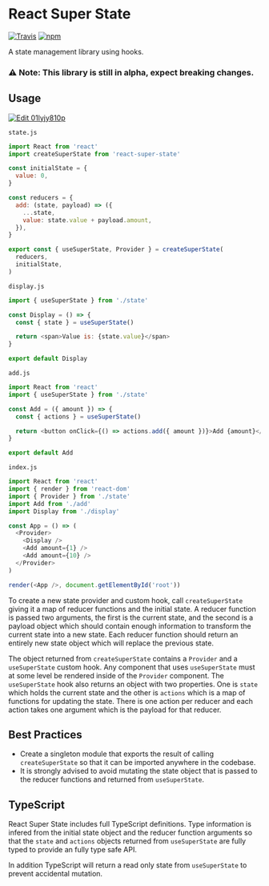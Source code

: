 # React Super State

[![Travis](https://img.shields.io/travis/mmmurray/react-super-state.svg)](https://travis-ci.org/mmmurray/react-super-state)
[![npm](https://img.shields.io/npm/v/react-super-state.svg)](https://www.npmjs.com/package/react-super-state)

A state management library using hooks.

### ⚠️ Note: This library is still in alpha, expect breaking changes.

## Usage

[![Edit 01lyjy810p](https://codesandbox.io/static/img/play-codesandbox.svg)](https://codesandbox.io/s/01lyjy810p)

`state.js`

```js
import React from 'react'
import createSuperState from 'react-super-state'

const initialState = {
  value: 0,
}

const reducers = {
  add: (state, payload) => ({
    ...state,
    value: state.value + payload.amount,
  }),
}

export const { useSuperState, Provider } = createSuperState(
  reducers,
  initialState,
)
```

`display.js`

```js
import { useSuperState } from './state'

const Display = () => {
  const { state } = useSuperState()

  return <span>Value is: {state.value}</span>
}

export default Display
```

`add.js`

```js
import React from 'react'
import { useSuperState } from './state'

const Add = ({ amount }) => {
  const { actions } = useSuperState()

  return <button onClick={() => actions.add({ amount })}>Add {amount}</button>
}

export default Add
```

`index.js`

```js
import React from 'react'
import { render } from 'react-dom'
import { Provider } from './state'
import Add from './add'
import Display from './display'

const App = () => (
  <Provider>
    <Display />
    <Add amount={1} />
    <Add amount={10} />
  </Provider>
)

render(<App />, document.getElementById('root'))
```

To create a new state provider and custom hook, call `createSuperState` giving it a map of reducer functions and the initial state. A reducer function is passed two arguments, the first is the current state, and the second is a payload object which should contain enough information to transform the current state into a new state. Each reducer function should return an entirely new state object which will replace the previous state.

The object returned from `createSuperState` contains a `Provider` and a `useSuperState` custom hook. Any component that uses `useSuperState` must at some level be rendered inside of the `Provider` component. The `useSuperState` hook also returns an object with two properties. One is `state` which holds the current state and the other is `actions` which is a map of functions for updating the state. There is one action per reducer and each action takes one argument which is the payload for that reducer.

## Best Practices

- Create a singleton module that exports the result of calling `createSuperState` so that it can be imported anywhere in the codebase.
- It is strongly advised to avoid mutating the state object that is passed to the reducer functions and returned from `useSuperState`.

## TypeScript

React Super State includes full TypeScript definitions. Type information is infered from the initial state object and the reducer function arguments so that the `state` and `actions` objects returned from `useSuperState` are fully typed to provide an fully type safe API.

In addition TypeScript will return a read only state from `useSuperState` to prevent accidental mutation.
